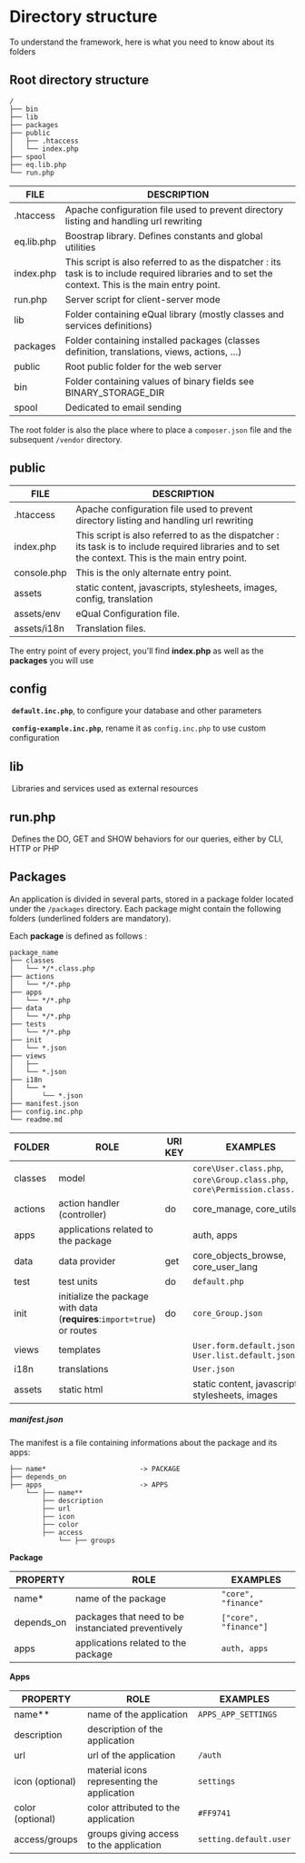 # Directory structure

To understand the framework, here is what you need to know about its folders



## Root directory structure

```
/
├── bin
├── lib
├── packages
├── public
│   ├── .htaccess
│   └── index.php
├── spool
├── eq.lib.php
└── run.php
```



| **FILE** | **DESCRIPTION** |
|-|-|
| .htaccess	        | Apache configuration file  used to prevent directory listing and handling url rewriting |
| eq.lib.php	| Boostrap library. Defines constants and global utilities |
| index.php	        | This script is also referred to as the dispatcher : its task is to include required libraries and to set the context. This is the main entry point.|
| run.php	| Server script for client-server mode|
| lib	        | Folder containing eQual library  (mostly classes and services definitions) |
| packages   | Folder containing installed packages (classes definition, translations, views, actions, …)|
| public   | Root public folder for the web server |
| bin   | Folder containing values of binary fields see BINARY_STORAGE_DIR |
| spool   | Dedicated to email sending |



The root folder is also the place where to place a `composer.json` file and the subsequent `/vendor` directory.

## public

| **FILE**    | **DESCRIPTION**                                              |
| ----------- | ------------------------------------------------------------ |
| .htaccess   | Apache configuration file  used to prevent directory listing and handling url rewriting |
| index.php   | This script is also referred to as the dispatcher : its task is to include required libraries and to set the context. This is the main entry point. |
| console.php | This is the only alternate entry point.                      |
| assets      | static content, javascripts, stylesheets, images, config, translation |
| assets/env  | eQual Configuration file.                                    |
| assets/i18n | Translation files.                                           |



The entry point of every project, you'll find **index.php** as well as the **packages** you will use



## config

​	**`default.inc.php`**, to configure your database and other parameters

​	**`config-example.inc.php`**, rename it as `config.inc.php` to use custom configuration

## lib

​	Libraries and services used as external resources

## run.php

​	Defines the DO, GET and SHOW behaviors for our queries, either by CLI, HTTP or PHP



## Packages

An application is divided in several parts, stored in a package folder located under the `/packages` directory.
Each package might contain the following folders (underlined folders are mandatory). 



Each **package** is defined as follows :

```
package_name
├── classes
│   └── */*.class.php
├── actions
│   └── */*.php
├── apps
│   └── */*.php
├── data
│   └── */*.php
├── tests
│   └── */*.php
├── init
│   └── *.json
├── views
│   ├── 
│   └── *.json
├── i18n
│   └── *
│       └── *.json
├── manifest.json         
├── config.inc.php
└── readme.md
```



| **FOLDER** | **ROLE** | **URI KEY** | **EXAMPLES**                                                                       |
|-|-|-|------------------------------------------------------------------------------------|
| classes    | model          |                  | `core\User.class.php`, `core\Group.class.php`, `core\Permission.class.php` |
| actions    | action handler (controller) | do       | core_manage, core_utils                                                            |
| apps       | applications related to the package |        | auth, apps                                                                         |
| data    | data provider | get       | core_objects_browse, core_user_lang                                                |
| test    | test units | do | `default.php`                                                                      |
| init    | initialize the package with data (**requires**:`import=true`) or routes | do | `core_Group.json`                                                                  |
| views    | templates |        | `User.form.default.json`, `User.list.default.json`                                 |
| i18n    | translations |        | `User.json`                                                                        |
| assets | static html |        | static content, javascripts, stylesheets, images                                   |



##### manifest.json

The manifest is a file containing informations about the package and its apps:

```
├── name*						-> PACKAGE  
├── depends_on   
├── apps						-> APPS
	└── ├── name**
        ├── description
        ├── url
        ├── icon
        ├── color
        ├── access
        	└── ├── groups
```

**Package**

| **PROPERTY** | **ROLE** |  **EXAMPLES**  |
|-|-|---|
| name* | name of the package | `"core", "finance"` |
| depends_on | packages that need to be instanciated preventively | `["core", "finance"]` |
| apps       | applications related to the package | `auth, apps` |

**Apps**

| **PROPERTY** | **ROLE** |  **EXAMPLES**  |
|-|-|---|
| name** | name of the application | `APPS_APP_SETTINGS` |
| description | description of the application |  |
| url    | url of the application | `/auth` |
| icon (optional) | material icons representing the application | `settings` |
| color (optional) | color attributed to the application | `#FF9741` |
| access/groups | groups giving access to the application | `setting.default.user` |
